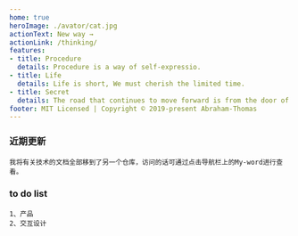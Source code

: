 ```yaml
---
home: true
heroImage: ./avator/cat.jpg
actionText: New way →
actionLink: /thinking/
features:
- title: Procedure
  details: Procedure is a way of self-expressio.
- title: Life
  details: Life is short, We must cherish the limited time.
- title: Secret
  details: The road that continues to move forward is from the door of the house.
footer: MIT Licensed | Copyright © 2019-present Abraham-Thomas
---
```


### 近期更新
```
我将有关技术的文档全部移到了另一个仓库，访问的话可通过点击导航栏上的My-word进行查看。

```



### to do list

```
1、产品
2、交互设计
```

